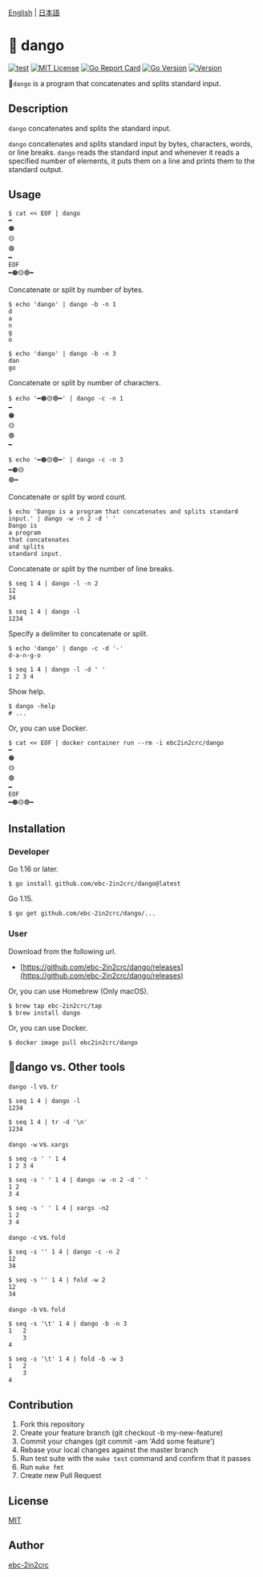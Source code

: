 [English](README.md) | [日本語](README_ja.md)

# 🍡 dango

[![test](https://github.com/ebc-2in2crc/dango/actions/workflows/test.yml/badge.svg)](https://github.com/ebc-2in2crc/dango/actions/workflows/test.yml)
[![MIT License](http://img.shields.io/badge/license-MIT-blue.svg?style=flat)](LICENSE)
[![Go Report Card](https://goreportcard.com/badge/github.com/ebc-2in2crc/dango)](https://goreportcard.com/report/github.com/ebc-2in2crc/dango)
[![Go Version](https://img.shields.io/github/go-mod/go-version/ebc-2in2crc/dango)](https://img.shields.io/github/go-mod/go-version/ebc-2in2crc/dango)
[![Version](https://img.shields.io/github/release/ebc-2in2crc/dango.svg?label=version)](https://img.shields.io/github/release/ebc-2in2crc/dango.svg?label=version)

🍡`dango` is a program that concatenates and splits standard input.

## Description

`dango` concatenates and splits the standard input.

`dango` concatenates and splits standard input by bytes, characters, words, or line breaks.
`dango` reads the standard input and whenever it reads a specified number of elements, it puts them on a line and prints them to the standard output.

## Usage

```
$ cat << EOF | dango
━
🟠
🟡
🟢
━
EOF
━🟠🟡🟢━
```

Concatenate or split by number of bytes.

```
$ echo 'dango' | dango -b -n 1
d
a
n
g
o

$ echo 'dango' | dango -b -n 3
dan
go
```

Concatenate or split by number of characters.

```
$ echo '━🟠🟡🟢━' | dango -c -n 1
━
🟠
🟡
🟢
━

$ echo '━🟠🟡🟢━' | dango -c -n 3
━🟠🟡
🟢━
```

Concatenate or split by word count.

```
$ echo 'Dango is a program that concatenates and splits standard input.' | dango -w -n 2 -d ' '
Dango is
a program
that concatenates
and splits
standard input.
```

Concatenate or split by the number of line breaks.

```
$ seq 1 4 | dango -l -n 2
12
34

$ seq 1 4 | dango -l
1234
```

Specify a delimiter to concatenate or split.

```
$ echo 'dango' | dango -c -d '-'
d-a-n-g-o

$ seq 1 4 | dango -l -d ' '
1 2 3 4
```

Show help.

```
$ dango -help
# ...
```

Or, you can use Docker.

```
$ cat << EOF | docker container run --rm -i ebc2in2crc/dango
━
🟠
🟡
🟢
━
EOF
━🟠🟡🟢━
```

## Installation

### Developer

Go 1.16 or later.

```
$ go install github.com/ebc-2in2crc/dango@latest
```

Go 1.15.

```
$ go get github.com/ebc-2in2crc/dango/...
```

### User

Download from the following url.

- [https://github.com/ebc-2in2crc/dango/releases](https://github.com/ebc-2in2crc/dango/releases)

Or, you can use Homebrew (Only macOS).

```
$ brew tap ebc-2in2crc/tap
$ brew install dango
```

Or, you can use Docker.

```
$ docker image pull ebc2in2crc/dango
```

## 🍡dango vs. Other tools

`dango -l` vs. `tr`

```
$ seq 1 4 | dango -l
1234

$ seq 1 4 | tr -d '\n'
1234
```

`dango -w` vs. `xargs`

```
$ seq -s ' ' 1 4
1 2 3 4

$ seq -s ' ' 1 4 | dango -w -n 2 -d ' '
1 2
3 4

$ seq -s ' ' 1 4 | xargs -n2
1 2
3 4
```

`dango -c` vs. `fold`

```
$ seq -s '' 1 4 | dango -c -n 2
12
34

$ seq -s '' 1 4 | fold -w 2
12
34
```

`dango -b` vs. `fold`

```
$ seq -s '\t' 1 4 | dango -b -n 3
1	2
	3
4

$ seq -s '\t' 1 4 | fold -b -w 3
1	2
	3
4
```

## Contribution

1. Fork this repository
2. Create your feature branch (git checkout -b my-new-feature)
3. Commit your changes (git commit -am 'Add some feature')
4. Rebase your local changes against the master branch
5. Run test suite with the `make test` command and confirm that it passes
6. Run `make fmt`
7. Create new Pull Request

## License

[MIT](https://github.com/ebc-2in2crc/wareki/blob/master/LICENSE)

## Author

[ebc-2in2crc](https://github.com/ebc-2in2crc)
